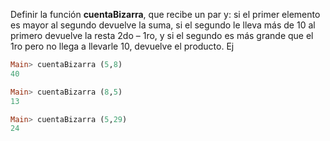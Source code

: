 Definir la función **cuentaBizarra**, que recibe un par y: si el primer elemento es
mayor al segundo devuelve la suma, si el segundo le lleva más de 10 al primero devuelve
la resta 2do – 1ro, y si el segundo es más grande que el 1ro pero no llega a llevarle 10,
devuelve el producto. Ej

```haskell
Main> cuentaBizarra (5,8) 
40 

Main> cuentaBizarra (8,5)
13

Main> cuentaBizarra (5,29)
24 
```